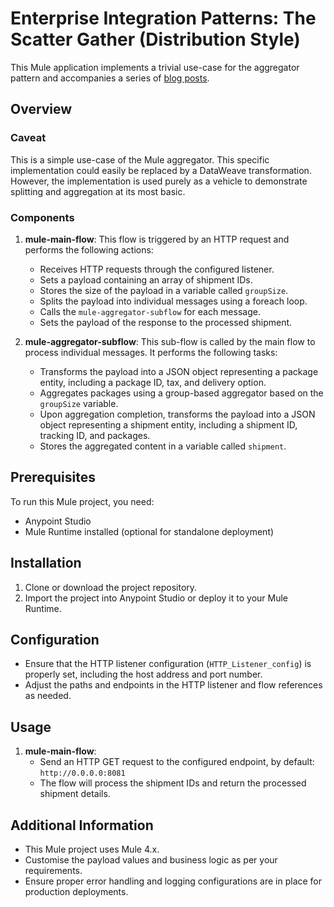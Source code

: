 # Enterprise Integration Patterns: The Scatter Gather (Distribution Style)



This Mule application implements a trivial use-case for the aggregator pattern and accompanies a series of [blog posts](https://quadcorps.co.uk/eip-mule-scatter-gather-distribution/).

## Overview

### Caveat

This is a simple use-case of the Mule aggregator. This specific implementation could easily be replaced by a DataWeave transformation. However, the implementation is used purely as a vehicle to demonstrate splitting and aggregation at its most basic.

### Components

1. **mule-main-flow**: This flow is triggered by an HTTP request and performs the following actions:
    - Receives HTTP requests through the configured listener.
    - Sets a payload containing an array of shipment IDs.
    - Stores the size of the payload in a variable called `groupSize`.
    - Splits the payload into individual messages using a foreach loop.
    - Calls the `mule-aggregator-subflow` for each message.
    - Sets the payload of the response to the processed shipment.


2. **mule-aggregator-subflow**: This sub-flow is called by the main flow to process individual messages. It performs the following tasks:
    - Transforms the payload into a JSON object representing a package entity, including a package ID, tax, and delivery option.
    - Aggregates packages using a group-based aggregator based on the `groupSize` variable.
    - Upon aggregation completion, transforms the payload into a JSON object representing a shipment entity, including a shipment ID, tracking ID, and packages.
    - Stores the aggregated content in a variable called `shipment`.

## Prerequisites

To run this Mule project, you need:
- Anypoint Studio
- Mule Runtime installed (optional for standalone deployment)

## Installation

1. Clone or download the project repository.
2. Import the project into Anypoint Studio or deploy it to your Mule Runtime.

## Configuration

- Ensure that the HTTP listener configuration (`HTTP_Listener_config`) is properly set, including the host address and port number.
- Adjust the paths and endpoints in the HTTP listener and flow references as needed.

## Usage

1. **mule-main-flow**:
    - Send an HTTP GET request to the configured endpoint, by default: `http://0.0.0.0:8081`
    - The flow will process the shipment IDs and return the processed shipment details.

## Additional Information

- This Mule project uses Mule 4.x.
- Customise the payload values and business logic as per your requirements.
- Ensure proper error handling and logging configurations are in place for production deployments.